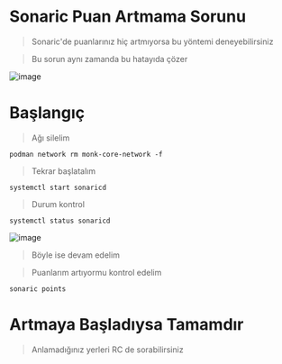 # Sonaric Puan Artmama Sorunu

> Sonaric'de puanlarınız hiç artmıyorsa bu yöntemi deneyebilirsiniz

> Bu sorun aynı zamanda bu hatayıda çözer

![image](https://github.com/user-attachments/assets/cada8b24-5abb-4d67-820d-f5903c896fd5)

# Başlangıç
> Ağı silelim
```console
podman network rm monk-core-network -f
````

> Tekrar başlatalım
```console
systemctl start sonaricd
````

> Durum kontrol
```console
systemctl status sonaricd
````
![image](https://github.com/user-attachments/assets/8078ae7e-949f-43f1-9bfa-b5d80f5d8c30)

> Böyle ise devam edelim

> Puanlarım artıyormu kontrol edelim
```console
sonaric points
````

# Artmaya Başladıysa Tamamdır
> Anlamadığınız yerleri RC de sorabilirsiniz
